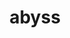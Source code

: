 ---
title: "abyss"
layout: cache
categories: [package, develop]
meta: {"versions": ["2.3.1", "2.3.5"], "compilers": ["gcc@=7.3.1"], "oss": ["amzn2"], "platforms": ["linux"], "targets": ["aarch64", "neoverse_n1", "x86_64_v3"], "stacks": ["aws-ahug", "aws-ahug-aarch64", "root"], "num_specs": 33, "num_specs_by_stack": {"aws-ahug-aarch64": 26, "root": 33, "aws-ahug": 7}}
spec_details: [{"hash": "giivlgsjkbsvv4is26kvydvsp54uwup5", "compiler": "gcc@=7.3.1", "versions": ["2.3.5"], "os": "amzn2", "platform": "linux", "target": "aarch64", "variants": ["build_system=autotools", "maxk=128"], "stacks": ["aws-ahug-aarch64", "root"], "size": "-", "tarball": "https://binaries.spack.io/develop/build_cache/linux-amzn2-aarch64/gcc-7.3.1/abyss-2.3.5/linux-amzn2-aarch64-gcc-7.3.1-abyss-2.3.5-giivlgsjkbsvv4is26kvydvsp54uwup5.spack"}, {"hash": "mknqhuumljthoaua5qulu4kwzufi2v67", "compiler": "gcc@=7.3.1", "versions": ["2.3.1"], "os": "amzn2", "platform": "linux", "target": "aarch64", "variants": ["build_system=autotools", "maxk=128"], "stacks": ["aws-ahug-aarch64", "root"], "size": "-", "tarball": "https://binaries.spack.io/develop/build_cache/linux-amzn2-aarch64/gcc-7.3.1/abyss-2.3.1/linux-amzn2-aarch64-gcc-7.3.1-abyss-2.3.1-mknqhuumljthoaua5qulu4kwzufi2v67.spack"}, {"hash": "x2hdejk5s2h3vvbvdiqplbg74at5x664", "compiler": "gcc@=7.3.1", "versions": ["2.3.1"], "os": "amzn2", "platform": "linux", "target": "aarch64", "variants": ["build_system=autotools", "maxk=128"], "stacks": ["aws-ahug-aarch64", "root"], "size": "-", "tarball": "https://binaries.spack.io/develop/build_cache/linux-amzn2-aarch64/gcc-7.3.1/abyss-2.3.1/linux-amzn2-aarch64-gcc-7.3.1-abyss-2.3.1-x2hdejk5s2h3vvbvdiqplbg74at5x664.spack"}, {"hash": "q34qhtudnk4uzwqlj6qi33l4s7meaeju", "compiler": "gcc@=7.3.1", "versions": ["2.3.1"], "os": "amzn2", "platform": "linux", "target": "aarch64", "variants": ["build_system=autotools", "maxk=128"], "stacks": ["aws-ahug-aarch64", "root"], "size": "-", "tarball": "https://binaries.spack.io/develop/build_cache/linux-amzn2-aarch64/gcc-7.3.1/abyss-2.3.1/linux-amzn2-aarch64-gcc-7.3.1-abyss-2.3.1-q34qhtudnk4uzwqlj6qi33l4s7meaeju.spack"}, {"hash": "t4x4v4o7hzgzjavdm4f42pvtwpoz7nwg", "compiler": "gcc@=7.3.1", "versions": ["2.3.5"], "os": "amzn2", "platform": "linux", "target": "aarch64", "variants": ["build_system=autotools", "maxk=128"], "stacks": ["aws-ahug-aarch64", "root"], "size": "-", "tarball": "https://binaries.spack.io/develop/build_cache/linux-amzn2-aarch64/gcc-7.3.1/abyss-2.3.5/linux-amzn2-aarch64-gcc-7.3.1-abyss-2.3.5-t4x4v4o7hzgzjavdm4f42pvtwpoz7nwg.spack"}, {"hash": "woxczx2h3ehsg4so3mvtnxl2wadzifcg", "compiler": "gcc@=7.3.1", "versions": ["2.3.5"], "os": "amzn2", "platform": "linux", "target": "aarch64", "variants": ["build_system=autotools", "maxk=128"], "stacks": ["aws-ahug-aarch64", "root"], "size": "-", "tarball": "https://binaries.spack.io/develop/build_cache/linux-amzn2-aarch64/gcc-7.3.1/abyss-2.3.5/linux-amzn2-aarch64-gcc-7.3.1-abyss-2.3.5-woxczx2h3ehsg4so3mvtnxl2wadzifcg.spack"}, {"hash": "xaqe7q4okka6ayjaodcrcli7ehkhxg2r", "compiler": "gcc@=7.3.1", "versions": ["2.3.1"], "os": "amzn2", "platform": "linux", "target": "aarch64", "variants": ["build_system=autotools", "maxk=128"], "stacks": ["aws-ahug-aarch64", "root"], "size": "-", "tarball": "https://binaries.spack.io/develop/build_cache/linux-amzn2-aarch64/gcc-7.3.1/abyss-2.3.1/linux-amzn2-aarch64-gcc-7.3.1-abyss-2.3.1-xaqe7q4okka6ayjaodcrcli7ehkhxg2r.spack"}, {"hash": "n5lmhzweskf2nwaj3cnwkyu45psbuysj", "compiler": "gcc@=7.3.1", "versions": ["2.3.5"], "os": "amzn2", "platform": "linux", "target": "aarch64", "variants": ["build_system=autotools", "maxk=128"], "stacks": ["aws-ahug-aarch64", "root"], "size": "-", "tarball": "https://binaries.spack.io/develop/build_cache/linux-amzn2-aarch64/gcc-7.3.1/abyss-2.3.5/linux-amzn2-aarch64-gcc-7.3.1-abyss-2.3.5-n5lmhzweskf2nwaj3cnwkyu45psbuysj.spack"}, {"hash": "2ysxyjzshcdw4sf3gnopgd3mowccnhg2", "compiler": "gcc@=7.3.1", "versions": ["2.3.1"], "os": "amzn2", "platform": "linux", "target": "aarch64", "variants": ["build_system=autotools", "maxk=128"], "stacks": ["aws-ahug-aarch64", "root"], "size": "-", "tarball": "https://binaries.spack.io/develop/build_cache/linux-amzn2-aarch64/gcc-7.3.1/abyss-2.3.1/linux-amzn2-aarch64-gcc-7.3.1-abyss-2.3.1-2ysxyjzshcdw4sf3gnopgd3mowccnhg2.spack"}, {"hash": "57dkti3uosf54ehpn5dxgy57nsldl2qr", "compiler": "gcc@=7.3.1", "versions": ["2.3.1"], "os": "amzn2", "platform": "linux", "target": "aarch64", "variants": ["build_system=autotools", "maxk=128"], "stacks": ["aws-ahug-aarch64", "root"], "size": "-", "tarball": "https://binaries.spack.io/develop/build_cache/linux-amzn2-aarch64/gcc-7.3.1/abyss-2.3.1/linux-amzn2-aarch64-gcc-7.3.1-abyss-2.3.1-57dkti3uosf54ehpn5dxgy57nsldl2qr.spack"}, {"hash": "57iiijirkonbeuc34q624bvhvgiuaci4", "compiler": "gcc@=7.3.1", "versions": ["2.3.5"], "os": "amzn2", "platform": "linux", "target": "aarch64", "variants": ["build_system=autotools", "maxk=128"], "stacks": ["aws-ahug-aarch64", "root"], "size": "-", "tarball": "https://binaries.spack.io/develop/build_cache/linux-amzn2-aarch64/gcc-7.3.1/abyss-2.3.5/linux-amzn2-aarch64-gcc-7.3.1-abyss-2.3.5-57iiijirkonbeuc34q624bvhvgiuaci4.spack"}, {"hash": "4tbrvfgbxkfyhfq3pysg5lka7ahajpej", "compiler": "gcc@=7.3.1", "versions": ["2.3.1"], "os": "amzn2", "platform": "linux", "target": "aarch64", "variants": ["build_system=autotools", "maxk=128"], "stacks": ["aws-ahug-aarch64", "root"], "size": "-", "tarball": "https://binaries.spack.io/develop/build_cache/linux-amzn2-aarch64/gcc-7.3.1/abyss-2.3.1/linux-amzn2-aarch64-gcc-7.3.1-abyss-2.3.1-4tbrvfgbxkfyhfq3pysg5lka7ahajpej.spack"}, {"hash": "fq53wgspmcwfgag4w6dibyjnjisdhrti", "compiler": "gcc@=7.3.1", "versions": ["2.3.5"], "os": "amzn2", "platform": "linux", "target": "aarch64", "variants": ["build_system=autotools", "maxk=128"], "stacks": ["aws-ahug-aarch64", "root"], "size": "-", "tarball": "https://binaries.spack.io/develop/build_cache/linux-amzn2-aarch64/gcc-7.3.1/abyss-2.3.5/linux-amzn2-aarch64-gcc-7.3.1-abyss-2.3.5-fq53wgspmcwfgag4w6dibyjnjisdhrti.spack"}, {"hash": "5qdfrwt2gkvnayj5pynbsecsdw2k6bzz", "compiler": "gcc@=7.3.1", "versions": ["2.3.1"], "os": "amzn2", "platform": "linux", "target": "neoverse_n1", "variants": ["build_system=autotools", "maxk=128"], "stacks": ["aws-ahug-aarch64", "root"], "size": "-", "tarball": "https://binaries.spack.io/develop/build_cache/linux-amzn2-neoverse_n1/gcc-7.3.1/abyss-2.3.1/linux-amzn2-neoverse_n1-gcc-7.3.1-abyss-2.3.1-5qdfrwt2gkvnayj5pynbsecsdw2k6bzz.spack"}, {"hash": "aj53o7o6m2wetau2cj3npg4452x673bo", "compiler": "gcc@=7.3.1", "versions": ["2.3.1"], "os": "amzn2", "platform": "linux", "target": "neoverse_n1", "variants": ["build_system=autotools", "maxk=128"], "stacks": ["aws-ahug-aarch64", "root"], "size": "-", "tarball": "https://binaries.spack.io/develop/build_cache/linux-amzn2-neoverse_n1/gcc-7.3.1/abyss-2.3.1/linux-amzn2-neoverse_n1-gcc-7.3.1-abyss-2.3.1-aj53o7o6m2wetau2cj3npg4452x673bo.spack"}, {"hash": "hakmoayixoge4mbh53z5ihfxiolwksnf", "compiler": "gcc@=7.3.1", "versions": ["2.3.5"], "os": "amzn2", "platform": "linux", "target": "neoverse_n1", "variants": ["build_system=autotools", "maxk=128"], "stacks": ["aws-ahug-aarch64", "root"], "size": "-", "tarball": "https://binaries.spack.io/develop/build_cache/linux-amzn2-neoverse_n1/gcc-7.3.1/abyss-2.3.5/linux-amzn2-neoverse_n1-gcc-7.3.1-abyss-2.3.5-hakmoayixoge4mbh53z5ihfxiolwksnf.spack"}, {"hash": "kaqrgio7m5v5mi6iz7aqedq3n65pnk54", "compiler": "gcc@=7.3.1", "versions": ["2.3.1"], "os": "amzn2", "platform": "linux", "target": "neoverse_n1", "variants": ["build_system=autotools", "maxk=128"], "stacks": ["aws-ahug-aarch64", "root"], "size": "-", "tarball": "https://binaries.spack.io/develop/build_cache/linux-amzn2-neoverse_n1/gcc-7.3.1/abyss-2.3.1/linux-amzn2-neoverse_n1-gcc-7.3.1-abyss-2.3.1-kaqrgio7m5v5mi6iz7aqedq3n65pnk54.spack"}, {"hash": "7d3wpted23jf7nzrlh3uqxkg5bbvewcm", "compiler": "gcc@=7.3.1", "versions": ["2.3.1"], "os": "amzn2", "platform": "linux", "target": "neoverse_n1", "variants": ["build_system=autotools", "maxk=128"], "stacks": ["aws-ahug-aarch64", "root"], "size": "-", "tarball": "https://binaries.spack.io/develop/build_cache/linux-amzn2-neoverse_n1/gcc-7.3.1/abyss-2.3.1/linux-amzn2-neoverse_n1-gcc-7.3.1-abyss-2.3.1-7d3wpted23jf7nzrlh3uqxkg5bbvewcm.spack"}, {"hash": "uvikytte2yabuzk6okzzh36uhwvglbmd", "compiler": "gcc@=7.3.1", "versions": ["2.3.1"], "os": "amzn2", "platform": "linux", "target": "neoverse_n1", "variants": ["build_system=autotools", "maxk=128"], "stacks": ["aws-ahug-aarch64", "root"], "size": "-", "tarball": "https://binaries.spack.io/develop/build_cache/linux-amzn2-neoverse_n1/gcc-7.3.1/abyss-2.3.1/linux-amzn2-neoverse_n1-gcc-7.3.1-abyss-2.3.1-uvikytte2yabuzk6okzzh36uhwvglbmd.spack"}, {"hash": "haffnle5unimdytrvufkqkd73ne7koqv", "compiler": "gcc@=7.3.1", "versions": ["2.3.5"], "os": "amzn2", "platform": "linux", "target": "neoverse_n1", "variants": ["build_system=autotools", "maxk=128"], "stacks": ["aws-ahug-aarch64", "root"], "size": "-", "tarball": "https://binaries.spack.io/develop/build_cache/linux-amzn2-neoverse_n1/gcc-7.3.1/abyss-2.3.5/linux-amzn2-neoverse_n1-gcc-7.3.1-abyss-2.3.5-haffnle5unimdytrvufkqkd73ne7koqv.spack"}, {"hash": "umthebfylymnbvuzqjk7bnzd7ebzxqoq", "compiler": "gcc@=7.3.1", "versions": ["2.3.1"], "os": "amzn2", "platform": "linux", "target": "neoverse_n1", "variants": ["build_system=autotools", "maxk=128"], "stacks": ["aws-ahug-aarch64", "root"], "size": "-", "tarball": "https://binaries.spack.io/develop/build_cache/linux-amzn2-neoverse_n1/gcc-7.3.1/abyss-2.3.1/linux-amzn2-neoverse_n1-gcc-7.3.1-abyss-2.3.1-umthebfylymnbvuzqjk7bnzd7ebzxqoq.spack"}, {"hash": "kysqpbocwq3gkkjxrkiaikf2j3bv6jub", "compiler": "gcc@=7.3.1", "versions": ["2.3.5"], "os": "amzn2", "platform": "linux", "target": "neoverse_n1", "variants": ["build_system=autotools", "maxk=128"], "stacks": ["aws-ahug-aarch64", "root"], "size": "-", "tarball": "https://binaries.spack.io/develop/build_cache/linux-amzn2-neoverse_n1/gcc-7.3.1/abyss-2.3.5/linux-amzn2-neoverse_n1-gcc-7.3.1-abyss-2.3.5-kysqpbocwq3gkkjxrkiaikf2j3bv6jub.spack"}, {"hash": "zljehxnx7jwymoeqjlncpllwwzv4uxwc", "compiler": "gcc@=7.3.1", "versions": ["2.3.1"], "os": "amzn2", "platform": "linux", "target": "neoverse_n1", "variants": ["build_system=autotools", "maxk=128"], "stacks": ["aws-ahug-aarch64", "root"], "size": "-", "tarball": "https://binaries.spack.io/develop/build_cache/linux-amzn2-neoverse_n1/gcc-7.3.1/abyss-2.3.1/linux-amzn2-neoverse_n1-gcc-7.3.1-abyss-2.3.1-zljehxnx7jwymoeqjlncpllwwzv4uxwc.spack"}, {"hash": "hdg2flmfcq5uftdhdwdpjw65vjydqyvz", "compiler": "gcc@=7.3.1", "versions": ["2.3.5"], "os": "amzn2", "platform": "linux", "target": "neoverse_n1", "variants": ["build_system=autotools", "maxk=128"], "stacks": ["aws-ahug-aarch64", "root"], "size": "-", "tarball": "https://binaries.spack.io/develop/build_cache/linux-amzn2-neoverse_n1/gcc-7.3.1/abyss-2.3.5/linux-amzn2-neoverse_n1-gcc-7.3.1-abyss-2.3.5-hdg2flmfcq5uftdhdwdpjw65vjydqyvz.spack"}, {"hash": "t24s4twju2t23yilpdarxuvxlt6b7f37", "compiler": "gcc@=7.3.1", "versions": ["2.3.5"], "os": "amzn2", "platform": "linux", "target": "neoverse_n1", "variants": ["build_system=autotools", "maxk=128"], "stacks": ["aws-ahug-aarch64", "root"], "size": "-", "tarball": "https://binaries.spack.io/develop/build_cache/linux-amzn2-neoverse_n1/gcc-7.3.1/abyss-2.3.5/linux-amzn2-neoverse_n1-gcc-7.3.1-abyss-2.3.5-t24s4twju2t23yilpdarxuvxlt6b7f37.spack"}, {"hash": "lldlwh4h7qj577bwccx3djqotwyvojuv", "compiler": "gcc@=7.3.1", "versions": ["2.3.5"], "os": "amzn2", "platform": "linux", "target": "neoverse_n1", "variants": ["build_system=autotools", "maxk=128"], "stacks": ["aws-ahug-aarch64", "root"], "size": "-", "tarball": "https://binaries.spack.io/develop/build_cache/linux-amzn2-neoverse_n1/gcc-7.3.1/abyss-2.3.5/linux-amzn2-neoverse_n1-gcc-7.3.1-abyss-2.3.5-lldlwh4h7qj577bwccx3djqotwyvojuv.spack"}, {"hash": "bnrck45hfimmaqpx5k7pmt6wzazfag3b", "compiler": "gcc@=7.3.1", "versions": ["2.3.1"], "os": "amzn2", "platform": "linux", "target": "x86_64_v3", "variants": ["build_system=autotools", "maxk=128"], "stacks": ["aws-ahug", "root"], "size": "-", "tarball": "https://binaries.spack.io/develop/build_cache/linux-amzn2-x86_64_v3/gcc-7.3.1/abyss-2.3.1/linux-amzn2-x86_64_v3-gcc-7.3.1-abyss-2.3.1-bnrck45hfimmaqpx5k7pmt6wzazfag3b.spack"}, {"hash": "mjeesa4bcx6rlceunucfnviewlevdjy5", "compiler": "gcc@=7.3.1", "versions": ["2.3.5"], "os": "amzn2", "platform": "linux", "target": "x86_64_v3", "variants": ["build_system=autotools", "maxk=128"], "stacks": ["aws-ahug", "root"], "size": "-", "tarball": "https://binaries.spack.io/develop/build_cache/linux-amzn2-x86_64_v3/gcc-7.3.1/abyss-2.3.5/linux-amzn2-x86_64_v3-gcc-7.3.1-abyss-2.3.5-mjeesa4bcx6rlceunucfnviewlevdjy5.spack"}, {"hash": "zjbwd2npy5mamsraf7daj2tnajdralvd", "compiler": "gcc@=7.3.1", "versions": ["2.3.5"], "os": "amzn2", "platform": "linux", "target": "x86_64_v3", "variants": ["build_system=autotools", "maxk=128"], "stacks": ["aws-ahug", "root"], "size": "-", "tarball": "https://binaries.spack.io/develop/build_cache/linux-amzn2-x86_64_v3/gcc-7.3.1/abyss-2.3.5/linux-amzn2-x86_64_v3-gcc-7.3.1-abyss-2.3.5-zjbwd2npy5mamsraf7daj2tnajdralvd.spack"}, {"hash": "gnbcde2uvtleg3hz6cjifurhtgtfy4ln", "compiler": "gcc@=7.3.1", "versions": ["2.3.5"], "os": "amzn2", "platform": "linux", "target": "x86_64_v3", "variants": ["build_system=autotools", "maxk=128"], "stacks": ["aws-ahug", "root"], "size": "-", "tarball": "https://binaries.spack.io/develop/build_cache/linux-amzn2-x86_64_v3/gcc-7.3.1/abyss-2.3.5/linux-amzn2-x86_64_v3-gcc-7.3.1-abyss-2.3.5-gnbcde2uvtleg3hz6cjifurhtgtfy4ln.spack"}, {"hash": "ic26q5t56flylqaixo3hjvbp5q3sku7g", "compiler": "gcc@=7.3.1", "versions": ["2.3.5"], "os": "amzn2", "platform": "linux", "target": "x86_64_v3", "variants": ["build_system=autotools", "maxk=128"], "stacks": ["aws-ahug", "root"], "size": "-", "tarball": "https://binaries.spack.io/develop/build_cache/linux-amzn2-x86_64_v3/gcc-7.3.1/abyss-2.3.5/linux-amzn2-x86_64_v3-gcc-7.3.1-abyss-2.3.5-ic26q5t56flylqaixo3hjvbp5q3sku7g.spack"}, {"hash": "6b2piozpww5ozrl5uurxlfv6elhlkgpq", "compiler": "gcc@=7.3.1", "versions": ["2.3.5"], "os": "amzn2", "platform": "linux", "target": "x86_64_v3", "variants": ["build_system=autotools", "maxk=128"], "stacks": ["aws-ahug", "root"], "size": "-", "tarball": "https://binaries.spack.io/develop/build_cache/linux-amzn2-x86_64_v3/gcc-7.3.1/abyss-2.3.5/linux-amzn2-x86_64_v3-gcc-7.3.1-abyss-2.3.5-6b2piozpww5ozrl5uurxlfv6elhlkgpq.spack"}, {"hash": "wlwyfv3yyivxbenqq45v4s7onax2omm7", "compiler": "gcc@=7.3.1", "versions": ["2.3.1"], "os": "amzn2", "platform": "linux", "target": "x86_64_v3", "variants": ["build_system=autotools", "maxk=128"], "stacks": ["aws-ahug", "root"], "size": "-", "tarball": "https://binaries.spack.io/develop/build_cache/linux-amzn2-x86_64_v3/gcc-7.3.1/abyss-2.3.1/linux-amzn2-x86_64_v3-gcc-7.3.1-abyss-2.3.1-wlwyfv3yyivxbenqq45v4s7onax2omm7.spack"}]
---